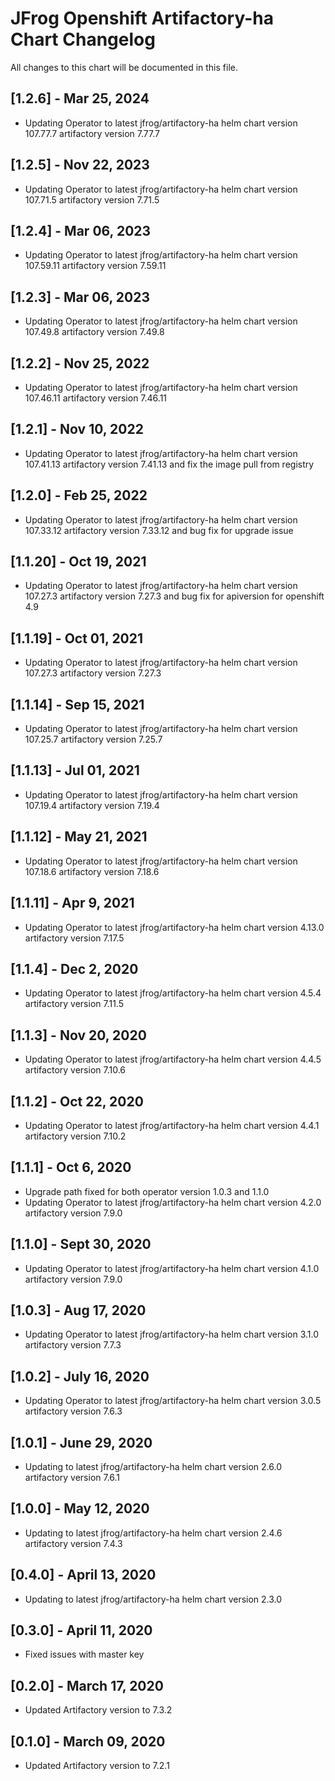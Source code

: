 # JFrog Openshift Artifactory-ha Chart Changelog

All changes to this chart will be documented in this file.

## [1.2.6] - Mar 25, 2024

- Updating Operator to latest jfrog/artifactory-ha helm chart version 107.77.7 artifactory version 7.77.7

## [1.2.5] - Nov 22, 2023

- Updating Operator to latest jfrog/artifactory-ha helm chart version 107.71.5 artifactory version 7.71.5

## [1.2.4] - Mar 06, 2023

- Updating Operator to latest jfrog/artifactory-ha helm chart version 107.59.11 artifactory version 7.59.11

## [1.2.3] - Mar 06, 2023

- Updating Operator to latest jfrog/artifactory-ha helm chart version 107.49.8 artifactory version 7.49.8

## [1.2.2] - Nov 25, 2022

- Updating Operator to latest jfrog/artifactory-ha helm chart version 107.46.11 artifactory version 7.46.11

## [1.2.1] - Nov 10, 2022

- Updating Operator to latest jfrog/artifactory-ha helm chart version 107.41.13 artifactory version 7.41.13 and fix the image pull from registry

## [1.2.0] - Feb 25, 2022

- Updating Operator to latest jfrog/artifactory-ha helm chart version 107.33.12 artifactory version 7.33.12 and bug fix for upgrade issue

## [1.1.20] - Oct 19, 2021

- Updating Operator to latest jfrog/artifactory-ha helm chart version 107.27.3 artifactory version 7.27.3 and bug fix for apiversion for openshift 4.9

## [1.1.19] - Oct 01, 2021

- Updating Operator to latest jfrog/artifactory-ha helm chart version 107.27.3 artifactory version 7.27.3

## [1.1.14] - Sep 15, 2021

- Updating Operator to latest jfrog/artifactory-ha helm chart version 107.25.7 artifactory version 7.25.7

## [1.1.13] - Jul 01, 2021

- Updating Operator to latest jfrog/artifactory-ha helm chart version 107.19.4 artifactory version 7.19.4

## [1.1.12] - May 21, 2021

- Updating Operator to latest jfrog/artifactory-ha helm chart version 107.18.6 artifactory version 7.18.6

## [1.1.11] - Apr 9, 2021

- Updating Operator to latest jfrog/artifactory-ha helm chart version 4.13.0 artifactory version 7.17.5

## [1.1.4] - Dec 2, 2020

- Updating Operator to latest jfrog/artifactory-ha helm chart version 4.5.4 artifactory version 7.11.5

## [1.1.3] - Nov 20, 2020

- Updating Operator to latest jfrog/artifactory-ha helm chart version 4.4.5 artifactory version 7.10.6

## [1.1.2] - Oct 22, 2020

- Updating Operator to latest jfrog/artifactory-ha helm chart version 4.4.1 artifactory version 7.10.2

## [1.1.1] - Oct 6, 2020

- Upgrade path fixed for both operator version 1.0.3 and 1.1.0
- Updating Operator to latest jfrog/artifactory-ha helm chart version 4.2.0 artifactory version 7.9.0

## [1.1.0] - Sept 30, 2020

- Updating Operator to latest jfrog/artifactory-ha helm chart version 4.1.0 artifactory version 7.9.0

## [1.0.3] - Aug 17, 2020

- Updating Operator to latest jfrog/artifactory-ha helm chart version 3.1.0 artifactory version 7.7.3

## [1.0.2] - July 16, 2020

- Updating Operator to latest jfrog/artifactory-ha helm chart version 3.0.5 artifactory version 7.6.3

## [1.0.1] - June 29, 2020

- Updating to latest jfrog/artifactory-ha helm chart version 2.6.0 artifactory version 7.6.1

## [1.0.0] - May 12, 2020

- Updating to latest jfrog/artifactory-ha helm chart version 2.4.6 artifactory version 7.4.3

## [0.4.0] - April 13, 2020

- Updating to latest jfrog/artifactory-ha helm chart version 2.3.0

## [0.3.0] - April 11, 2020

- Fixed issues with master key

## [0.2.0] - March 17, 2020

- Updated Artifactory version to 7.3.2

## [0.1.0] - March 09, 2020

- Updated Artifactory version to 7.2.1
